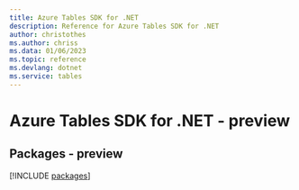 ```yaml
---
title: Azure Tables SDK for .NET
description: Reference for Azure Tables SDK for .NET
author: christothes
ms.author: chriss
ms.data: 01/06/2023
ms.topic: reference
ms.devlang: dotnet
ms.service: tables
---
```

# Azure Tables SDK for .NET - preview
## Packages - preview
[!INCLUDE [packages](tables-index.md)]